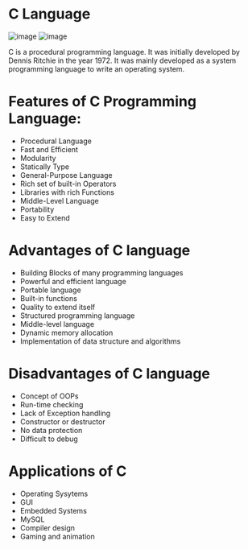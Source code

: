 # C Language

![image](https://user-images.githubusercontent.com/90493668/181919745-2586f35e-157c-4252-937d-e6be533934bb.png) ![image](https://user-images.githubusercontent.com/90493668/181919726-8c069dd0-c3ed-4c03-89da-5abb5967abbc.png)

C is a procedural programming language. It was initially developed by Dennis Ritchie in the year 1972. It was mainly developed as a system programming language to write an operating system.

# Features of C Programming Language: 

- Procedural Language
- Fast and Efficient
- Modularity
- Statically Type
- General-Purpose Language
- Rich set of built-in Operators
- Libraries with rich Functions
- Middle-Level Language
- Portability
- Easy to Extend

# Advantages of C language

- Building Blocks of many programming languages
- Powerful and efficient language
- Portable language
- Built-in functions
- Quality to extend itself
- Structured programming language
- Middle-level language
- Dynamic memory allocation
- Implementation of data structure and algorithms

# Disadvantages of C language

- Concept of OOPs
- Run-time checking
- Lack of Exception handling
- Constructor or destructor
- No data protection
- Difficult to debug

# Applications of C

- Operating Sysytems
- GUI
- Embedded Systems
- MySQL
- Compiler design
- Gaming and animation
